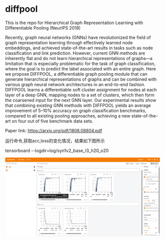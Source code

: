 # diffpool

This is the repo for Hierarchical Graph Representation Learning with Differentiable Pooling (NeurIPS 2018)

Recently, graph neural networks (GNNs) have revolutionized the field of graph
representation learning through effectively learned node embeddings, and achieved
state-of-the-art results in tasks such as node classification and link prediction.
However, current GNN methods are inherently flat and do not learn hierarchical
representations of graphs—a limitation that is especially problematic for the task
of graph classification, where the goal is to predict the label associated with an
entire graph. Here we propose DIFFPOOL, a differentiable graph pooling module
that can generate hierarchical representations of graphs and can be combined with
various graph neural network architectures in an end-to-end fashion. DIFFPOOL
learns a differentiable soft cluster assignment for nodes at each layer of a deep
GNN, mapping nodes to a set of clusters, which then form the coarsened input
for the next GNN layer. Our experimental results show that combining existing
GNN methods with DIFFPOOL yields an average improvement of 5–10% accuracy
on graph classification benchmarks, compared to all existing pooling approaches,
achieving a new state-of-the-art on four out of five benchmark data sets.

Paper link: https://arxiv.org/pdf/1806.08804.pdf


运行命令,获取acc,loss的变化情况，结果如下图所示

tensorboard --logdir=log/syn1v2_base_l3_h20_o20

![img](results/tensorboard.png "tensorboard")
